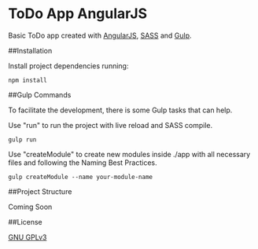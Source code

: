 # ToDo App AngularJS

Basic ToDo app created with [AngularJS](https://angularjs.org/), [SASS](https://sass-lang.com/) and [Gulp](https://gulpjs.com/).

##Installation

Install project dependencies running:

```
npm install
```

##Gulp Commands

To facilitate the development, there is some Gulp tasks that can help.

Use "run" to run the project with live reload and SASS compile.
```
gulp run
```

Use "createModule" to create new modules inside ./app with all necessary files and following the Naming Best Practices.
```
gulp createModule --name your-module-name
```

##Project Structure

Coming Soon

##License

[GNU GPLv3](https://choosealicense.com/licenses/gpl-3.0/)
